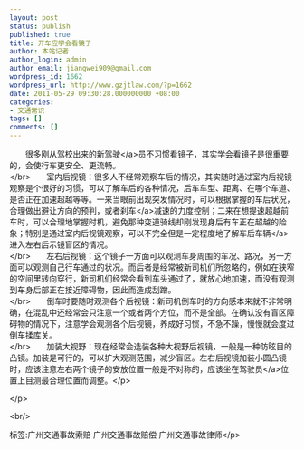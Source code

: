 ```yaml
---
layout: post
status: publish
published: true
title: 开车应学会看镜子
author: 本站记者
author_login: admin
author_email: jiangwei909@gmail.com
wordpress_id: 1662
wordpress_url: http://www.gzjtlaw.com/?p=1662
date: 2011-05-29 09:30:28.000000000 +08:00
categories:
- 交通常识
tags: []
comments: []
---
```

<p><p>　　很多刚从驾校出来的新<a>驾驶<&#47;a>员不习惯看镜子，其实学会看镜子是很重要的，会使行车更安全、更流畅。 <br><&#47;br>　　室内后视镜：很多人不经常观察车后的情况，其实随时通过室内后视镜观察是个很好的习惯，可以了解车后的各种情况，后车车型、距离、在哪个车道、是否正在加速超越等等。一来当眼前出现突发情况时，可以根据掌握的车后状况，合理做出避让方向的预判，或者<a>刹车<&#47;a>减速的力度控制；二来在想提速超越前车时，可以合理地掌握时机，避免那种变道骑线却刚发现身后有车正在超越的险象；特别是通过室内后视镜观察，可以不完全但是一定程度地了解车后<a>车辆<&#47;a>进入左右后示镜盲区的情况。 <br><&#47;br>　　左右后视镜：这个镜子一方面可以观测车身周围的车况、路况，另一方面可以观测自己行车通过的状况。而后者是经常被新司机们所忽略的，例如在狭窄的空间里转向穿行，新司机们经常会看到车头通过了，就放心地加速，而没有观测到车身后部正在接近障碍物，因此而造成刮蹭。 <br><&#47;br>　　倒车时要随时观测各个后视镜：新司机倒车时的方向感本来就不非常明确，在混乱中还经常会只注意一个或者两个方位，而不是全部。在确认没有盲区障碍物的情况下，注意学会观测各个后视镜，养成好习惯，不急不躁，慢慢就会度过倒车揉库关。 <br><&#47;br>　　加装大视野：现在经常会选装各种大视野后视镜，一般是一种防眩目的凸镜。加装是可行的，可以扩大观测范围，减少盲区。左右后视镜加装小圆凸镜时，应该注意左右两个镜子的安放位置一般是不对称的，应该坐在<a>驾驶员<&#47;a>位置上目测最合理位置而调整。<&#47;p><p><&#47;p><br&#47;><p>标签:广州交通事故索赔 广州交通事故赔偿 广州交通事故律师<&#47;p>
